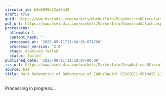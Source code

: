 ```yaml
---
circular_id: b0b8099e72a10448
draft: true
guid: https://www.bseindia.com/markets/MarketInfo/DispNoticesNCirculars.aspx?Noticeid={E7904E64-99D2-4352-A21F-E36778C32C4C}&noticeno=20250911-24&dt=09/11/2025&icount=24&totcount=91&flag=0
pdf_url: https://www.bseindia.com/markets/MarketInfo/DownloadAttach.aspx?id=20250911-24&attachedId=
processing:
  attempts: 1
  content_hash: ''
  processed_at: '2025-09-11T21:34:26.671756'
  processor_version: '2.0'
  stage: download_failed
  status: failed
published_date: '2025-09-11T11:19:07+00:00'
rss_url: https://www.bseindia.com/markets/MarketInfo/DispNoticesNCirculars.aspx?Noticeid={E7904E64-99D2-4352-A21F-E36778C32C4C}&noticeno=20250911-24&dt=09/11/2025&icount=24&totcount=91&flag=0
source: bse
title: Part Redemption of Debentures of EARLYSALARY SERVICES PRIVATE LIMITED
---
```


Processing in progress...
